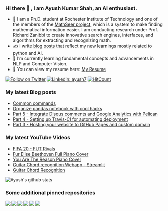 ### Hi there 👋 , I am Ayush Kumar Shah, an AI enthusiast.

<!--
**ayushkumarshah/ayushkumarshah** is a ✨ _special_ ✨ repository because its `README.md` (this file) appears on your GitHub profile.
Here are some ideas to get you started:
- ⚡ Fun fact: I love watching and playing football (both virtually and physically). I am a huge fan of Cristiano Ronaldo.
- 💬 Ask me about ...
- 😄 Pronouns: ...
- 👯 I’m looking to collaborate on ...
- 🤔 I’m looking for help with ...
-->

- 🔭 I am a Ph.D. student at Rochester Institute of Technology and one of the members of the [MathSeer project,](https://www.cs.rit.edu/~dprl/mathseer/) which is a system to make finding mathematical information easier. I am conducting research under Prof. Richard Zanibbi to create innovative search engines, interfaces, and algorithms for extracting and recognizing math.
- ✍️ I write [blog posts](https://shahayush.com) that reflect my new learnings mostly related to python and AI.
- 🌱 I’m currently learning fundamental concepts and advancements in NLP and Computer Vision.
- 📃 You can view my resume here: [My Resume](https://shahayush.com/assets/pdfs/CV_AyushKumarShah.pdf)

[![Follow on Twitter](https://img.shields.io/badge/--twitter?label=Follow&logo=Twitter&style=social)](https://twitter.com/ayushkumarshah7) [![Linkedin: ayush7](https://img.shields.io/badge/-Connect-blue?style=flat-square&logo=Linkedin&logoColor=white&link=https://www.linkedin.com/in/ayush7/)](https://www.linkedin.com/in/ayush7/) [![HitCount](http://hits.dwyl.com/ayushkumarshah/ayushkumarshah.svg)](http://hits.dwyl.com/ayushkumarshah/ayushkumarshah)

### My latest Blog posts
<!-- BLOG-POST-LIST:START -->
- [Common commands](https://shahayush.com//2020/08/common-commands/)
- [Organize pandas notebook with cool hacks](https://shahayush.com//2020/06/pandas-pipe-plotly/)
- [Part 5 - Integrate Disqus comments and Google Analytics with Pelican](https://shahayush.com//2020/05/web-pelican-pt5-disqus-analytics/)
- [Part 4 - Setting up Travis-CI for automating deployment](https://shahayush.com//2020/05/web-pelican-pt4-travisci/)
- [Part 3 - Hosting your website to GitHub Pages and custom domain](https://shahayush.com//2020/03/web-pelican-pt3-hosting/)
<!-- BLOG-POST-LIST:END -->

### My latest YouTube Videos
<!-- YOUTUBE:START -->
- [FIFA 20 - FUT Rivals](https://www.youtube.com/watch?v=-bU3O77Ltl0)
- [Fur Elise Beethoven Full Piano Cover](https://www.youtube.com/watch?v=EUQu2fkVUX4)
- [You Are The Reason Piano Cover](https://www.youtube.com/watch?v=ZOJ3MzWuMzM)
- [Guitar Chord recognition Webapp - Streamlit](https://www.youtube.com/watch?v=KJ4sJupEfpg)
- [Guitar Chord Recognition](https://www.youtube.com/watch?v=DOCVIk9Ocys)
<!-- YOUTUBE:END -->

![Ayush's github stats](https://github-readme-stats.vercel.app/api?username=ayushkumarshah&show_icons=true&hide=["stars"]&hide_border=true)

### Some additional pinned repositories

<a href="https://github.com/ayushkumarshah/wiki">
  <img align="left" src="https://github-readme-stats.vercel.app/api/pin/?username=ayushkumarshah&repo=wiki&show_icons=true" />
</a>
<a href="https://github.com/ayushkumarshah/scripting_basics">
  <img align="left" src="https://github-readme-stats.vercel.app/api/pin/?username=ayushkumarshah&repo=scripting_basics&show_icons=true" />
</a>
<a href="https://github.com/ayushkumarshah/dotfiles-mac">
  <img align="left" src="https://github-readme-stats.vercel.app/api/pin/?username=ayushkumarshah&repo=dotfiles-mac&show_icons=true" />
</a>
<a href="https://github.com/ayushkumarshah/flask-pymongo">
  <img align="left" src="https://github-readme-stats.vercel.app/api/pin/?username=ayushkumarshah&repo=flask-pymongo&show_icons=true" />
</a>
<a href="https://github.com/ayushkumarshah/python-design-patterns">
  <img align="left" src="https://github-readme-stats.vercel.app/api/pin/?username=ayushkumarshah&repo=python-design-patterns&show_icons=true" />
</a>
<a href="https://github.com/ayushkumarshah/Missionaries-and-Cannibals-Game">
  <img align="left" src="https://github-readme-stats.vercel.app/api/pin/?username=ayushkumarshah&repo=Missionaries-and-Cannibals-Game&show_icons=true" />
</a>
